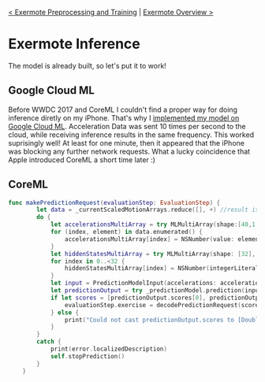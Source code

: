 <a href="https://github.com/Lausbert/Exermote/tree/master/ExermotePreprocessingAndTraining">< Exermote Preprocessing and Training</a> | <a href="https://github.com/Lausbert/Exermote/tree/master/ExermoteInference">Exermote Overview ></a>

# Exermote Inference

The model is already built, so let's put it to work!

## Google Cloud ML

Before WWDC 2017 and CoreML I couldn't find a proper way for doing inference diretly on my iPhone. That's why I [implemented my model on Google Cloud ML](https://github.com/Lausbert/Exermote/tree/master/ExermoteInference/ExermoteMachineLearningEngine). Acceleration Data was sent 10 times per second to the cloud, while receiving inference results in the same frequency. This worked suprisingly well! At least for one minute, then it appeared that the iPhone was blocking any further network requests. What a lucky coincidence that Apple introduced CoreML a short time later :)

## CoreML



```swift
func makePredictionRequest(evaluationStep: EvaluationStep) {
        let data = _currentScaledMotionArrays.reduce([], +) //result is of type [Double] with 480 elements
        do {
            let accelerationsMultiArray = try MLMultiArray(shape:[40,1,12], dataType:MLMultiArrayDataType.double)
            for (index, element) in data.enumerated() {
                accelerationsMultiArray[index] = NSNumber(value: element)
            }
            let hiddenStatesMultiArray = try MLMultiArray(shape: [32], dataType: MLMultiArrayDataType.double)
            for index in 0..<32 {
                hiddenStatesMultiArray[index] = NSNumber(integerLiteral: 0)
            }
            let input = PredictionModelInput(accelerations: accelerationsMultiArray, lstm_1_h_in: hiddenStatesMultiArray, lstm_1_c_in: hiddenStatesMultiArray, lstm_2_h_in: hiddenStatesMultiArray, lstm_2_c_in: hiddenStatesMultiArray)
            let predictionOutput = try _predictionModel.prediction(input: input)
            if let scores = [predictionOutput.scores[0], predictionOutput.scores[1], predictionOutput.scores[2], predictionOutput.scores[3]] as? [Double] {
                evaluationStep.exercise = decodePredictionRequest(scores: scores)
            } else {
                print("Could not cast predictionOutput.scores to [Double].")
            }
        }
        catch {
            print(error.localizedDescription)
            self.stopPrediction()
        }
    }
```
